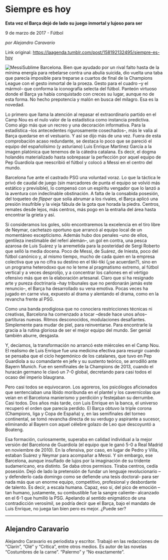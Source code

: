# Siempre es hoy

**Esta vez el Barça dejó de lado su juego inmortal y lujoso para ser**

9 de marzo de 2017 - Fútbol

_por Alejandro Caravario_

Link original: https://laagenda.tumblr.com/post/158192132495/siempre-es-hoy

![Messi](https://64.media.tumblr.com/c8e270e3b88f48fde3a552b30c2fcb59/tumblr_inline_pjzoh5ZBVo1t6q87u_500.jpg)Sublime
Barcelona. Bien que ayudado por un rival falto hasta de la mínima
energía para rebelarse contra una abulia suicida, dio vuelta una
taba que parecía imposible para treparse a cuartos de final de la
Champions League con el gesto inmortal de la proeza. Gesto para el
cuadro –y el mármol– que conforma la iconografía selecta del
fútbol. Panteón virtuoso donde el Barça ya había conquistado con
creces su lugar, aunque no de esta forma. No hecho prepotencia y
malón en busca del milagro. Esa es la novedad. 


Lo
primero que llama la atención al repasar el extraordinario partido
en el Camp Nou es el nulo valor de la estadística como instancia
predictiva. Como algo más que un recreo y una decoración
informativa. Para la estadística –los antecedentes rigurosamente
cosechados–, más le valía al Barça quedarse en el vestuario. Y
así se dijo más de una vez. Fuera de esta comprobación acaso
redundante, se destaca lo poco que se pareció el equipo del
españolísimo (y asturiano) Luis Enrique Martínez García a la
imagen platónica que tenemos de la cátedra catalana. Es decir, el
dogma holandés materializado hasta sobrepasar la perfección por
aquel equipo de Pep Guardiola que reescribió el fútbol y colocó a
Messi en el centro del mundo.  


Barcelona
fue ante el castrado PSG una voluntad voraz. Lo que la táctica le
privó de caudal de juego (sin marcadores de punta el equipo se
volvió más estático y previsible), lo compensó con un espíritu
vengador que lo lanzó a la aventura con indeclinable obstinación. A
falta de la consabida posesión, del toqueteo de *flipper*
que solía abrumar a los rivales, el Barça aplicó una presión
insufrible y la vieja fábula de la gota que horada la piedra.
Centros, remates desde lejos, más centros, más pogo en la entraña
del área hasta encontrar la grieta y así. 


Si
consideramos los goles, sólo encontraremos la excelencia en el tiro
libre de Neymar, cachetazo oportuno que arrancó al equipo local de
un momentáneo escepticismo. Además hubo dos penales –uno de
ellos, gentileza inestimable del referí alemán–, un gol en
contra, una pesca azarosa de Luis Suárez y la arremetida para la
posteridad de Sergi Roberto que selló la media docena. Poco de
Messi, de Suárez, de Iniesta, poco del fútbol canónico y, al mismo
tiempo, mucho de cada quien en la empresa colectiva que ya no cifra
su destino en el tiki-tiki (¿se acuerdan?), sino en un programa
heterodoxo que no le teme al pragmatismo extremo, al fútbol vertical
y a veces desprolijo, y a concentrar los cañones en el vértigo
ofensivo más que en la elaboración artesanal. Claro que si ha
resignado arte y pureza doctrinaria –hay tribunales que no
perdonarán jamás este renuncio–, el Barça ha desarrollado su
vena emotiva. Pocas veces ha jugado en carne viva, expuesto al drama
y alentando el drama, como en la revancha frente al PSG.  





Como
una banda prodigiosa que no conociera restricciones técnicas ni
creativas, Barcelona ha comenzado a tocar –desde hace unos años–
partituras nuevas. Ritmos desconocidos, modulaciones desafiantes.
Simplemente para mudar de piel, para reinventarse. Para encontrarle
la gracia a la rutina gloriosa de ser el mejor equipo del mundo. Ser
genial también aburre, desgasta. 


Y,
decíamos, la transformación no arrancó este miércoles en el Camp
Nou. El realismo de Luis Enrique fue una medicina efectiva para
resurgir cuando se pensaba que el ciclo hegemónico de los catalanes,
que tuvo en Pep Guardiola a su comandante en jefe y su sustento
teórico, se arrodilló ante Bayern Munich. Fue en semifinales de la
Champions de 2013, cuando el huracán germano le clavó un 7-0
global, decretando para casi todos el ocaso del imperio blaugrana. 


Pero
casi todos se equivocaron. Los agoreros, los psicólogos aficionados
que sentenciaban una libido moribunda en el plantel y los
cavernícolas que veían en el Barcelona manierismo y perdición y
festejaban su derrumbe. Casi todos. Dos años más tarde, con Luis
Enrique en la banca, el universo recuperó el orden que parecía
perdido. El Barça obtuvo la triple corona (Champions, liga y Copa de
España) y, en las semifinales del torneo continental, se tomó
revancha directa de su verdugo y aspirante a sucesor, eliminando al
Bayern con aquel célebre golazo de Leo que descoyuntó a Boateng.   


Esa
formación, curiosamente, superaba en calidad individual a la mejor
versión del Barcelona de Guardiola (el equipo que le ganó 5-0 a
Real Madrid en noviembre de 2010). En la ofensiva, por caso, en lugar
de Pedro y Villa, estaban Suárez y Neymar para acompañar a Messi. Y
sin embargo, ese Barcelona, aunque insuflado de lujos por la
imaginación de su tridente sudamericano, era distinto. Se daba otros
permisos. Tiraba centros, cedía posesión. Dejó de lado la
pretensión de fundar un lenguaje revolucionario –y defenderlo cada
domingo como se defiende una tesis doctoral– para ser nada más que
un enorme equipo, competitivo, profesional y desbordante de talento.
Es decir, a escala humana. Capaz, eso sí, del pico de emoción –tan
humano, justamente, su combustible fue la sangre caliente–
alcanzado en el 6-1 que humilló la PSG. Apelando al sentido
enigmático de una contradicción verosímil, se podría decir que el
Barça, bajo el mandato de Luis Enrique, no juega tan bien pero es
mejor. ¿Puede ser? 




---

 Alejandro Caravario
--------------------

 Alejandro Caravario es periodista y escritor. Trabajó en las redacciones de “Clarín”, “Olé” y “Crítica”, entre otros medios. Es autor de las novelas “Costumbres de la carne”. “Palermo” y “No exactamente”.

